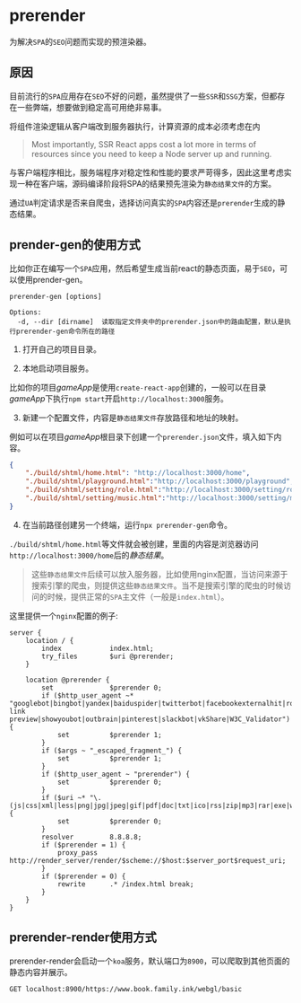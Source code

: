 # prerender
为解决`SPA`的`SEO`问题而实现的预渲染器。

## 原因
目前流行的`SPA`应用存在`SEO`不好的问题，虽然提供了一些`SSR`和`SSG`方案，但都存在一些弊端，想要做到稳定高可用绝非易事。

将组件渲染逻辑从客户端改到服务器执行，计算资源的成本必须考虑在内

> Most importantly, SSR React apps cost a lot more in terms of resources since you need to keep a Node server up and running.

与客户端程序相比，服务端程序对稳定性和性能的要求严苛得多，因此这里考虑实现一种在客户端，源码编译阶段将SPA的结果预先渲染为`静态结果文件`的方案。

通过`UA`判定请求是否来自爬虫，选择访问真实的`SPA`内容还是`prerender`生成的静态结果。


## prender-gen的使用方式
比如你正在编写一个`SPA`应用，然后希望生成当前react的静态页面，易于`SEO`，可以使用prender-gen。

```
prerender-gen [options]

Options:
  -d, --dir [dirname]  读取指定文件夹中的prerender.json中的路由配置，默认是执行prerender-gen命令所在的路径
```

1. 打开自己的项目目录。

2. 本地启动项目服务。

比如你的项目*gameApp*是使用`create-react-app`创建的，一般可以在目录*gameApp*下执行`npm start`开启`http://localhost:3000`服务。

3. 新建一个配置文件，内容是`静态结果文件`存放路径和地址的映射。

例如可以在项目*gameApp*根目录下创建一个`prerender.json`文件，填入如下内容。

```json
{
    "./build/shtml/home.html": "http://localhost:3000/home",
    "./build/shtml/playground.html":"http://localhost:3000/playground",
    "./build/shtml/setting/role.html":"http://localhost:3000/setting/role",
    "./build/shtml/setting/music.html":"http://localhost:3000/setting/music"
}
```

4. 在当前路径创建另一个终端，运行`npx prerender-gen`命令。

`./build/shtml/home.html`等文件就会被创建，里面的内容是浏览器访问`http://localhost:3000/home`后的*静态结果*。

> 这些`静态结果文件`后续可以放入服务器，比如使用nginx配置，当访问来源于搜索引擎的爬虫，则提供这些`静态结果文件`。当不是搜索引擎的爬虫的时候访问的时候，提供正常的`SPA`主文件（一般是`index.html`）。

这里提供一个`nginx`配置的例子:

```
server {
    location / {
        index            index.html;
        try_files        $uri @prerender;
    }

    location @prerender {
        set              $prerender 0;
        if ($http_user_agent ~* "googlebot|bingbot|yandex|baiduspider|twitterbot|facebookexternalhit|rogerbot|linkedinbot|embedly|quora link preview|showyoubot|outbrain|pinterest|slackbot|vkShare|W3C_Validator") {
            set          $prerender 1;
        }
        if ($args ~ "_escaped_fragment_") {
            set          $prerender 1;
        }
        if ($http_user_agent ~ "prerender") {
            set          $prerender 0;
        }
        if ($uri ~* "\.(js|css|xml|less|png|jpg|jpeg|gif|pdf|doc|txt|ico|rss|zip|mp3|rar|exe|wmv|doc|avi|ppt|mpg|mpeg|tif|wav|mov|psd|ai|xls|mp4|m4a|swf|dat|dmg|iso|flv|m4v|torrent|ttf|woff|svg|eot)") {
            set          $prerender 0;
        }
        resolver         8.8.8.8;
        if ($prerender = 1) {
            proxy_pass   http://render_server/render/$scheme://$host:$server_port$request_uri;
        }
        if ($prerender = 0) {
            rewrite      .* /index.html break;
        }
    }
}
```

## prerender-render使用方式

prerender-render会启动一个`koa`服务，默认端口为`8900`，可以爬取到其他页面的静态内容并展示。

```
GET localhost:8900/https://www.book.family.ink/webgl/basic
```
